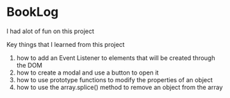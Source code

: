 # BookLog


I had alot of fun on this project

Key things that I learned from this project 

   1. how to add an Event Listener to elements that will be created through the DOM
   2. how to create a modal and use a button to open it
   3. how to use prototype functions to modify the properties of an object
   4. how to use the array.splice() method to remove an object from the array